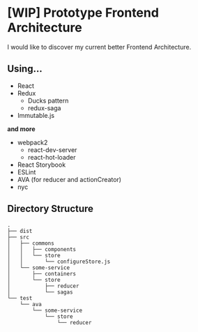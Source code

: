 # [WIP] Prototype Frontend Architecture

I would like to discover my current better Frontend Architecture.

## Using...

- React
- Redux
  - Ducks pattern
  - redux-saga
- Immutable.js

**and more**

- webpack2
  - react-dev-server
  - react-hot-loader
- React Storybook
- ESLint
- AVA (for reducer and actionCreator)
- nyc

## Directory Structure

```
.
├── dist
├── src
│   ├── commons
│   │   ├── components
│   │   └── store
│   │       └── configureStore.js
│   └── some-service
│       ├── containers
│       └── store
│           ├── reducer
│           └── sagas
└── test
    └── ava
        └── some-service
            └── store
                └── reducer
```
